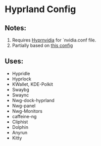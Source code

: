 # Hyprland Config

## Notes:

1. Requires [Hyprnvidia](https://github.com/rgarber11/small_scripts/tree/master/hyprnvidia) for `nvidia.conf file.
2. Partially based on [this config](https://github.com/end-4/dots-hyprland/tree/main/.config/hypr/hyprlock)

## Uses:

- Hypridle
- Hyprlock
- KWallet, KDE-Polkit
- Swaybg
- Swaync
- Nwg-dock-hyprland
- Nwg-panel
- Nwg-Monitors
- caffeine-ng
- Cliphist
- Dolphin
- Anyrun
- Kitty
